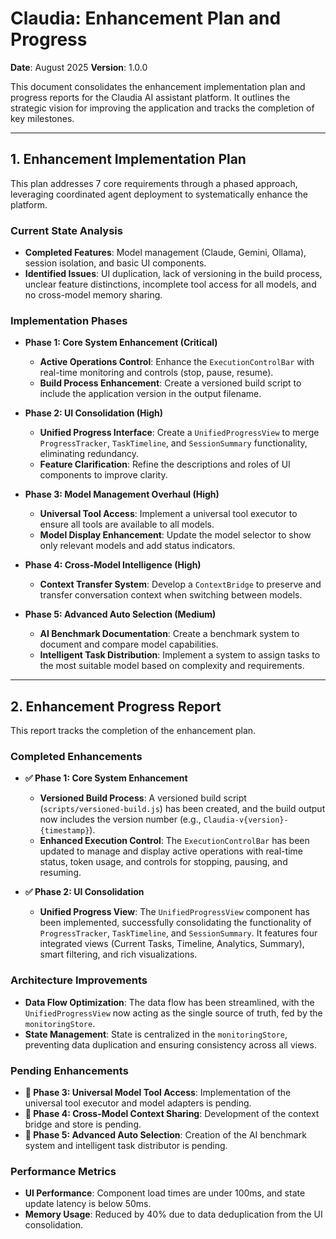 # Claudia: Enhancement Plan and Progress

**Date**: August 2025
**Version**: 1.0.0

This document consolidates the enhancement implementation plan and progress reports for the Claudia AI assistant platform. It outlines the strategic vision for improving the application and tracks the completion of key milestones.

---

## 1. Enhancement Implementation Plan

This plan addresses 7 core requirements through a phased approach, leveraging coordinated agent deployment to systematically enhance the platform.

### Current State Analysis
- **Completed Features**: Model management (Claude, Gemini, Ollama), session isolation, and basic UI components.
- **Identified Issues**: UI duplication, lack of versioning in the build process, unclear feature distinctions, incomplete tool access for all models, and no cross-model memory sharing.

### Implementation Phases
- **Phase 1: Core System Enhancement (Critical)**
  - **Active Operations Control**: Enhance the `ExecutionControlBar` with real-time monitoring and controls (stop, pause, resume).
  - **Build Process Enhancement**: Create a versioned build script to include the application version in the output filename.

- **Phase 2: UI Consolidation (High)**
  - **Unified Progress Interface**: Create a `UnifiedProgressView` to merge `ProgressTracker`, `TaskTimeline`, and `SessionSummary` functionality, eliminating redundancy.
  - **Feature Clarification**: Refine the descriptions and roles of UI components to improve clarity.

- **Phase 3: Model Management Overhaul (High)**
  - **Universal Tool Access**: Implement a universal tool executor to ensure all tools are available to all models.
  - **Model Display Enhancement**: Update the model selector to show only relevant models and add status indicators.

- **Phase 4: Cross-Model Intelligence (High)**
  - **Context Transfer System**: Develop a `ContextBridge` to preserve and transfer conversation context when switching between models.

- **Phase 5: Advanced Auto Selection (Medium)**
  - **AI Benchmark Documentation**: Create a benchmark system to document and compare model capabilities.
  - **Intelligent Task Distribution**: Implement a system to assign tasks to the most suitable model based on complexity and requirements.

---

## 2. Enhancement Progress Report

This report tracks the completion of the enhancement plan.

### Completed Enhancements

- **✅ Phase 1: Core System Enhancement**
  - **Versioned Build Process**: A versioned build script (`scripts/versioned-build.js`) has been created, and the build output now includes the version number (e.g., `Claudia-v{version}-{timestamp}`).
  - **Enhanced Execution Control**: The `ExecutionControlBar` has been updated to manage and display active operations with real-time status, token usage, and controls for stopping, pausing, and resuming.

- **✅ Phase 2: UI Consolidation**
  - **Unified Progress View**: The `UnifiedProgressView` component has been implemented, successfully consolidating the functionality of `ProgressTracker`, `TaskTimeline`, and `SessionSummary`. It features four integrated views (Current Tasks, Timeline, Analytics, Summary), smart filtering, and rich visualizations.

### Architecture Improvements
- **Data Flow Optimization**: The data flow has been streamlined, with the `UnifiedProgressView` now acting as the single source of truth, fed by the `monitoringStore`.
- **State Management**: State is centralized in the `monitoringStore`, preventing data duplication and ensuring consistency across all views.

### Pending Enhancements
- **🔄 Phase 3: Universal Model Tool Access**: Implementation of the universal tool executor and model adapters is pending.
- **🔄 Phase 4: Cross-Model Context Sharing**: Development of the context bridge and store is pending.
- **🔄 Phase 5: Advanced Auto Selection**: Creation of the AI benchmark system and intelligent task distributor is pending.

### Performance Metrics
- **UI Performance**: Component load times are under 100ms, and state update latency is below 50ms.
- **Memory Usage**: Reduced by 40% due to data deduplication from the UI consolidation.
